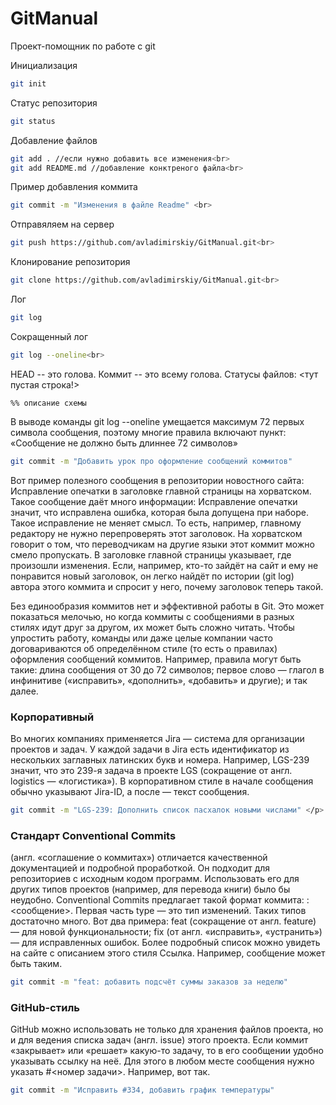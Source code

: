 # GitManual
Проект-помощник по работе с git


Инициализация
```bash
git init
```

Статус репозитория
```bash
git status
```

Добавление файлов
```bash
git add . //если нужно добавить все изменения<br>
git add README.md //добавление конктреного файла<br>
```


Пример добавления коммита
```bash
git commit -m "Изменения в файле Readme" <br>
```

Отправяляем на сервер
```bash
git push https://github.com/avladimirskiy/GitManual.git<br>
```

Клонирование репозитория
```bash
git clone https://github.com/avladimirskiy/GitManual.git<br>
```

Лог
```bash
git log
```

Сокращенный лог
```bash
git log --oneline<br>
```

HEAD -- это голова.
Коммит -- это всему голова.
Статусы файлов:
<тут пустая строка!>

```mermaid
%% описание схемы
```
<!--и тут пустая строка!-->

<p>
В выводе команды git log --oneline умещается максимум 72 первых символа сообщения, поэтому многие правила включают пункт: «Сообщение не должно быть длиннее 72 символов»
</p>

```bash
git commit -m "Добавить урок про оформление сообщений коммитов"
```

<p>
Вот пример полезного сообщения в репозитории новостного сайта: Исправление опечатки в заголовке главной страницы на хорватском. Такое сообщение даёт много информации:
Исправление опечатки значит, что исправлена ошибка, которая была допущена при наборе. Такое исправление не меняет смысл. То есть, например, главному редактору не нужно перепроверять этот заголовок.
На хорватском говорит о том, что переводчикам на другие языки этот коммит можно смело пропускать.
В заголовке главной страницы указывает, где произошли изменения. Если, например, кто-то зайдёт на сайт и ему не понравится новый заголовок, он легко найдёт по истории (git log) автора этого коммита и спросит у него, почему заголовок теперь такой.
</p>

<p>Без единообразия коммитов нет и эффективной работы в Git. Это может показаться мелочью, но когда коммиты с сообщениями в разных стилях идут друг за другом, их может быть сложно читать.
Чтобы упростить работу, команды или даже целые компании часто договариваются об определённом стиле (то есть о правилах) оформления сообщений коммитов.
Например, правила могут быть такие:
длина сообщения от 30 до 72 символов;
первое слово — глагол в инфинитиве («исправить», «дополнить», «добавить» и другие);
и так далее.</p>


<h3>Корпоративный</h3>
<p>Во многих компаниях применяется Jira — система для организации проектов и задач. У каждой задачи в Jira есть идентификатор из нескольких заглавных латинских букв и номера. Например, LGS-239 значит, что это 239-я задача в проекте LGS (сокращение от англ. logistics — «логистика»).
В корпоративном стиле в начале сообщения обычно указывают Jira-ID, а после — текст сообщения.
</p>

``` bash
git commit -m "LGS-239: Дополнить список пасхалок новыми числами" </p>
```

<h3>Стандарт Conventional Commits </h3>
<p>(англ. «соглашение о коммитах») отличается качественной документацией и подробной проработкой. Он подходит для репозиториев с исходным кодом программ. Использовать его для других типов проектов (например, для перевода книги) было бы неудобно.
Conventional Commits предлагает такой формат коммита: <type>: <сообщение>. Первая часть type — это тип изменений. Таких типов достаточно много. Вот два примера:
feat (сокращение от англ. feature) — для новой функциональности;
fix (от англ. «исправить», «устранить») — для исправленных ошибок.
Более подробный список можно увидеть на сайте с описанием этого стиля <a src="https://www.conventionalcommits.org/ru/v1.0.0-beta.4/#%D1%81%D0%BF%D0%B5%D1%86%D0%B8%D1%84%D0%B8%D0%BA%D0%B0%D1%86%D0%B8%D1%8F">Ссылка</a>.
Например, сообщение может быть таким.</p>

``` bash
git commit -m "feat: добавить подсчёт суммы заказов за неделю" 
```


<h3>GitHub-стиль</h3>
<p>GitHub можно использовать не только для хранения файлов проекта, но и для ведения списка задач (англ. issue) этого проекта. Если коммит «закрывает» или «решает» какую-то задачу, то в его сообщении удобно указывать ссылку на неё. Для этого в любом месте сообщения нужно указать #<номер задачи>. Например, вот так.
</p>

``` bash
git commit -m "Исправить #334, добавить график температуры" 
```


